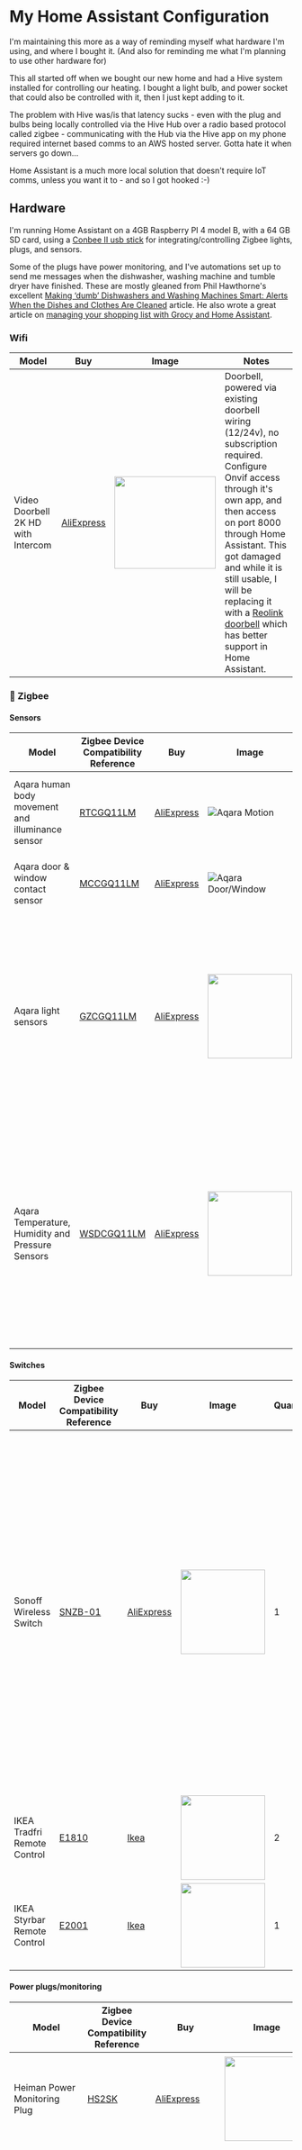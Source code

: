 # My Home Assistant Configuration
I'm maintaining this more as a way of reminding myself what hardware I'm using, and where I bought it.
(And also for reminding me what I'm planning to use other hardware for)

This all started off when we bought our new home and had a Hive system installed for controlling our heating.
I bought a light bulb, and power socket that could also be controlled with it, then I just kept adding to it.

The problem with Hive was/is that latency sucks - even with the plug and bulbs being locally controlled via the Hive Hub over a radio based protocol called
zigbee - communicating with the Hub via the Hive app on my phone required internet based comms to an AWS hosted server. Gotta hate it when servers go down...

Home Assistant is a much more local solution that doesn't require IoT comms, unless you want it to - and so I got hooked :-)

## Hardware ##
I'm running Home Assistant on a 4GB Raspberry PI 4 model B, with a 64 GB SD card, using a [Conbee II usb stick](https://phoscon.de/en/conbee2) for integrating/controlling Zigbee lights, plugs, and sensors.

Some of the plugs have power monitoring, and I've automations set up to send me messages when the dishwasher, washing machine and tumble dryer have finished. These are mostly gleaned from
Phil Hawthorne's excellent [Making ‘dumb’ Dishwashers and Washing Machines Smart: Alerts When the Dishes and Clothes Are Cleaned](https://philhawthorne.com/making-dumb-dishwashers-and-washing-machines-smart-alerts-when-the-dishes-and-clothes-are-cleaned/) article. He also wrote a great article on [managing your shopping list with Grocy and Home Assistant](https://philhawthorne.com/automating-your-shopping-list-with-home-assistant-and-grocy/).

### Wifi ###
| Model | Buy | Image | Notes |
|------|----| ------ |-------- |
| Video Doorbell 2K HD with Intercom | [AliExpress](https://www.aliexpress.com/item/4001286888185.html) | <img width="180px" height="164px" src="./images/doorbell.webp"> | Doorbell, powered via existing doorbell wiring (12/24v), no subscription required. Configure Onvif access through it's own app, and then access on port 8000 through Home Assistant. This got damaged and while it is still usable, I will be replacing it with a [Reolink doorbell](https://reolink.com/ie/product/reolink-video-doorbell-wifi/) which has better support in Home Assistant. |


### <a name="zigbee"></a> 🐝 Zigbee ###

#### <a name="zigbeesensors"></a> Sensors ####
| Model                                                        | Zigbee Device Compatibility Reference  | Buy  | Image                                                                              | Quantity | Notes                                                        | Battery Type |
|--------------------------------------------------------------|------|------|------------------------------------------------------------------------------------|----------|--------------------------------------------------------------|--------|
| Aqara human body movement and illuminance sensor  |  [RTCGQ11LM](https://zigbee.blakadder.com/Aqara_RTCGQ11LM.html)    | [AliExpress](https://www.aliexpress.com/item/Aqara-Human-Body-Sensor-Smart-Body-Movement-PIR-Motion-Sensor-ZigBee-Wireless-Connection-Aqara-Sensor-For/4001230659983.html)     | ![Aqara Motion](./images/aqara-pir.jpg)           | 6        | Used to detect motion, and occupancy - lights turn on/off accordingly.  | CR2450 |
| Aqara door & window contact sensor                | [MCCGQ11LM](https://zigbee.blakadder.com/Aqara_MCCGQ11LM.html)     | [AliExpress](https://www.aliexpress.com/item/1005001694843048.html)      | ![Aqara Door/Window](./images/aqara-door-sensors.jpeg)      | 10        | Turn lights on/off when doors are opened, closed etc. | CR1632 |
| Aqara light sensors                               | [GZCGQ11LM](https://zigbee.blakadder.com/Aqara_GZCGQ11LM.html)     | [AliExpress](https://www.aliexpress.com/item/1-10pcs-Xiaomi-Mijia-Smart-Light-Sensor-Zigbee-3-0-Light-Detection-Intelligent-Linkage-Waterproof-Used/1005001627142486.html)     | <img height="150px" width="150px" src="./images/aqara-light-sensor.webp"> | 4        | The PIR sensors only take illuminance readings when motion or occupancy is detected. These give continuous readings, so non-PIR based automations can factor in these readings. | CR2450 |
| Aqara Temperature, Humidity and Pressure Sensors | [WSDCGQ11LM](https://zigbee.blakadder.com/Aqara_WSDCGQ11LM.html)     | [AliExpress](https://www.aliexpress.com/item/4000713849766.html)     | <img  height="150px" width="150px" src="./images/aqara-temperature-sensors.webp"> | 5        | Mostly informational, but also sends a message suggesting the ensuite window if the humidity is over 75% (after having a shower), and also to turn off relevant convection heaters if rooms have gotten too warm.| CR2032 |

#### <a name="zigbeeswitches"></a> Switches ####
| Model                                                        | Zigbee Device Compatibility Reference  | Buy  | Image                                                                              | Quantity | Notes                                                        | Battery Type |
|--------------------------------------------------------------|------|------|------------------------------------------------------------------------------------|----------|--------------------------------------------------------------|----|
| Sonoff Wireless Switch    | [SNZB-01](https://zigbee.blakadder.com/Sonoff_SNZB-01.html) | [AliExpress](https://www.aliexpress.com/item/1005001726907261.html) | <img height="150px" width="150px"  src="./images/Sonoff_SNZB-01.webp">| 1 | Switch for bedside lamp.  There are three separate types of events: single click, double click, and long click - I have these mapped to on, toggle and off respectively.  [EventSensor](https://github.com/azogue/eventsensor) integration in HACS can be used to make this work under ZHA -  [additional notes on using EventSensor here](https://community.home-assistant.io/t/unable-to-pair-sonoff-zigbee-snzb-01-wb-01-buttons/218324/19), along with some on how to integrate natively. | CR2450 |
| IKEA Tradfri Remote Control | [E1810](https://zigbee.blakadder.com/Ikea_E1810.html)| [Ikea](https://www.ikea.com/ie/en/p/tradfri-remote-control-30443124/)| <img  height="150px" width="150px"  src="./images/Ikea_E1810.webp">| 2 | Living Room and Guest room lights, configured using [this Blueprint](https://my.home-assistant.io/redirect/blueprint_import/?blueprint_url=https%3A%2F%2Fcommunity.home-assistant.io%2Ft%2Fzha-ikea-five-button-remote-for-lights%2F253804)| CR2032 |
| IKEA Styrbar Remote Control | [E2001](https://zigbee.blakadder.com/Ikea_E2001.html)| [Ikea](https://www.ikea.com/ie/en/p/styrbar-remote-control-white-60488366/)| <img height="150px" width="150px"  src="./images/Ikea_E2001.webp">| 1 | Switch for ensuite light. | AAA battery x 4 |


#### <a name="zigbeeplugs"></a> Power plugs/monitoring ####
| Model                                                        | Zigbee Device Compatibility Reference      | Buy      | Image                                                                              | Quantity | Notes                                                        |
| ------------------------------------------------------------ |----- |----- | ---------------------------------------------------------------------------------- | -------- | ------------------------------------------------------------ |
| Heiman Power Monitoring Plug                             | [HS2SK](https://zigbee.blakadder.com/Heiman_HS2SK.html)     | [AliExpress](https://www.aliexpress.com/item/Heiman-Zigbee-Power-Metering-Plug-EU-UK-US-Wall-socket-Control-Power-On-off-For-Smart/32839165490.html)     | <img  height="150px" width="150px" src="./images/Heiman_HS2SK.webp">    | 2        | Monitor washing machine and tumbledryer, notify me when finished |
| Hive Plug                                                  | [1613V](https://zigbee.blakadder.com/Hive_1613V.html)     | [Amazon.co.uk](https://www.amazon.co.uk/Hive-ICESMRTPLUG-Active-Smart-Plug/dp/B01N7L53TB/)     | <img height="150px" width="150px" src="./images/Hive_1613V.webp">      | 1        | Monitor dishwasher, notify me when finished. Way more expensive than Heiman. Oddly Hive's app doesn't make use of the power monitoring feature on the plug, and they don't market the plug as having this feature. |
| Lidl/SilverCrest Plug                            | [HG06337-SB](https://zigbee.blakadder.com/Lidl_HG06337-BS.html)     |      | <img  height="150px" width="150px" src="./images/Lidl_HG06337-BS.webp"> | 6        | Bedside lamps, heaters, kettle |
| Lidl/SilverCrest power strip   3 plugs                 | [HG06338](https://zigbee.blakadder.com/Lidl_HG06338.html)     |      | <img  height="150px" width="150px" src="./images/Lidl_HG06338.webp">    | 3        | One in my study for external monitors, laptop charger, and USB hub. One in bedroom for TV and convection heater.  Another for Christmas tree lights. |

#### <a name="zigbeemisc"></a> Miscellaneous ####

| Model                                                        | Zigbee Device Compatibility Reference      | Buy      | Image                                                                              | Quantity | Notes                                                        |
| ------------------------------------------------------------ |----- |----- | ---------------------------------------------------------------------------------- | -------- | ------------------------------------------------------------ |
| Tuya Leak Detector | TS0207 | [AliExpress](https://www.aliexpress.com/item/1005004856008062.html)     | | 2        | Notify if leaks detected in laundry room |


#### <a name="zigbeelighting"></a> Lighting ####

| Model                   | Zigbee Device Compatibility Reference      | Buy     | Image                                                                                        | Quantity | Notes                                                            |
| ------------------------|------|------|--------------------------------------------------------------------------------------------- | -------- | -------------------------------------------------------------- |
|  RGBW B22 Bulb          | [ZAH-BL01-RGBCW](https://zigbee.blakadder.com/eWeLight_ZAH-BL01-RGBCW.html)    | [eWeLight, RGBW B22 Bulb](https://www.aliexpress.com/item/1005002483909414.html)      |        <img  height="150px" width="150px" src="./images/eWeLight_ZAH-BL01-RGBCW.webp">  | 3        | Study, landing, and cat room lights.                                     |
| Eglo Dimmable Warm White Vintage styled E27 Bulb  | [TLSR82xx](https://zigbee.blakadder.com/AwoX_33948.html)  | [Amazon.co.uk](https://www.amazon.co.uk/-/en/gp/product/B09FTBSCGW/ref=ppx_yo_dt_b_asin_title_o00_s00?ie=UTF8&th=1)     | <img  height="150px" width="150px" src="./images/AwoX_33948.webp">  | 2        | Lights in kitchen.   |
| ERIA Smart Dimmable Warm White B22 Light Bulb | [Eria Smart Dimmable Warm White B22 Light Bulb](https://connectit.ie/products/smart-dimmable-warm-white-b22-light-bulb-eria-a60-9w) | [AduroSmart_81810](https://zigbee.blakadder.com/AduroSmart_81810.html) | <img  height="150px" width="150px" src="./images/ERIAA609WSmartDimmableWarmWhiteB22LightBulb_400x.webp"> | 2 | Main light for guest room, and also for en-suite. |
| Hive Dimmable B22 Bulb  | [HALIGHTDIMWWB22](https://zigbee.blakadder.com/Hive_HALIGHTDIMWWB22.html)     | [Amazon.co.uk](https://www.amazon.co.uk/Hive-Lights-Dimmable-Bayonet-Smart/dp/B01I3T67EC/)     | <img  height="150px" width="150px" src="./images/Hive_HALIGHTDIMWWB22.webp">      | 5        | Lights in hall, landing, laundry room  and cloakroom.   |
| Lidl Livarno Home outdoor floodlight | [HG08010](https://zigbee.blakadder.com/Lidl_HG08010.html)     | | <img  height="150px" width="150px" src="./images/HG08010.jpg">      | 1        | Floodlight for back garden. On when the patio door is opened at night-time, off when it's closed.|


## Software ##

### <a name="softwareintegrations"></a> Integrations ###
These are some of the integrations that I have set up for either day-to-day or occasional use.

#### [AVM Fritz!Box Tools](https://www.home-assistant.io/integrations/fritz/) ####
Used for presence detection, and for remotely rebooting/reconnecting the Internet connection.

#### [EventSensor](https://github.com/azogue/eventsensor) ####
Installed via HACS and used to make the Sonoff wireless switch events show as distinct/eaiser debugged in the Logbook -
[additional notes on using EventSensor here](https://community.home-assistant.io/t/unable-to-pair-sonoff-zigbee-snzb-01-wb-01-buttons/218324/19), along with some on how to integrate natively. 


#### [Hive](https://www.home-assistant.io/integrations/hive/) ####
Used for controlling the Hive thermostats/heating. I can display when the water/heating was last on in Home Assistant, which is not possible in the native Hive app on my phone.

#### [HP Printer](https://github.com/elad-bar/ha-hpprinter) ####
Ink levels, and also number of pages printed and scanned.

#### [Garbage Collection](https://github.com/bruxy70/Garbage-Collection) ####
Sensor for notifications of scheduled collections, extremely configurable and
very hard to notice which is just what I need.

Just set up one entity for each separate type of collection (e.g. one for
compost day, and another for recycling if they're not collected on the same
day) and set the recurrence rules and icon/display accordingly.

#### [Met Eireann](https://www.home-assistant.io/integrations/met_eireann/) ####
Uses the Irish Meteorological Service weather forecast API to display weather
information in Home Assistant.

#### [Workday](https://www.home-assistant.io/integrations/workday/) ####
I'm using the Workday binary sensor integration so that work related
automations only get triggered on days that I'm supposed to be working on -
e.g. standard work week with Bank Holidays taken into consideration.
This means that monitors don't get turned on automatically on weekends or any
other day when I shouldn't need them.

## To do / More ideas##
  * Door sensor on the letterbox. 
  * Add door sensor and lights for the attic.
  * Pause/restart robovac in the kitchen when motion detected. 
  * 